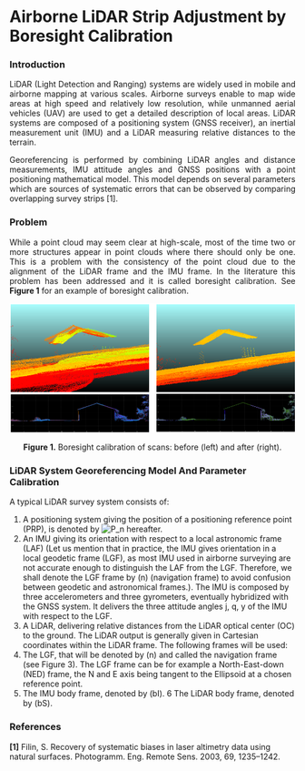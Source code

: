 # Airborne LiDAR Strip Adjustment by Boresight Calibration

### Introduction
<p align="justify">
LiDAR (Light Detection and Ranging) systems are widely used in mobile and airborne mapping at various scales. Airborne surveys enable to map wide areas at high speed and relatively low resolution, while unmanned aerial vehicles (UAV) are used to get a detailed description of local areas. LiDAR systems are composed of a positioning system (GNSS receiver), an inertial measurement unit (IMU) and a LiDAR measuring relative distances to the terrain.
</p>
<p align="justify">
Georeferencing is performed by combining LiDAR angles and distance measurements, IMU attitude angles and GNSS positions with a point positioning mathematical model. This model depends on several parameters which are sources of systematic errors that can be observed by comparing overlapping survey strips [1].
</p>

### Problem
<p align="justify">
While a point cloud  may seem clear at high-scale, most of the time two or more structures appear in point clouds where there should only be one. This is a problem with the consistency of the point cloud due to the alignment of the LiDAR frame and the IMU frame. In the literature this problem has been addressed and it is called boresight calibration. See <b>Figure 1</b> for an example of boresight calibration. 
</p>

![Screenshot](resources/images/BeforeAfterBoresightCalibration.png)
<p align="center"><b>Figure 1.</b> Boresight calibration of scans: before (left) and after (right).</p>

### LiDAR System Georeferencing Model And Parameter Calibration
A typical LiDAR survey system consists of:

1. A positioning system giving the position of a positioning reference point (PRP), is denoted by
<img src="https://latex.codecogs.com/gif.latex?P_n" title="P_n" /> hereafter.
2. An IMU giving its orientation with respect to a local astronomic frame (LAF) (Let us mention that in
practice, the IMU gives orientation in a local geodetic frame (LGF), as most IMU used in airborne
surveying are not accurate enough to distinguish the LAF from the LGF. Therefore, we shall denote
the LGF frame by (n) (navigation frame) to avoid confusion between geodetic and astronomical
frames.). The IMU is composed by three accelerometers and three gyrometers, eventually hybridized
with the GNSS system. It delivers the three attitude angles j, q, y of the IMU with respect to the LGF.
3. A LiDAR, delivering relative distances from the LiDAR optical center (OC) to the ground. The LiDAR
output is generally given in Cartesian coordinates within the LiDAR frame.
The following frames will be used:
4. The LGF, that will be denoted by (n) and called the navigation frame (see Figure 3). The LGF frame
can be for example a North-East-down (NED) frame, the N and E axis being tangent to the Ellipsoid
at a chosen reference point.
5. The IMU body frame, denoted by (bI).
6 The LiDAR body frame, denoted by (bS).



### References
<b>[1]</b> Filin, S. Recovery of systematic biases in laser altimetry data using natural surfaces. Photogramm. Eng. Remote Sens.
2003, 69, 1235–1242.
